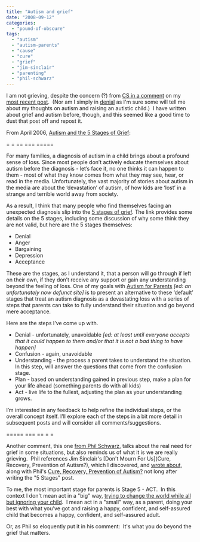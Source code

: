 ```yaml
---
title: "Autism and grief"
date: "2008-09-12"
categories: 
  - "pound-of-obscure"
tags: 
  - "autism"
  - "autism-parents"
  - "cause"
  - "cure"
  - "grief"
  - "jim-sinclair"
  - "parenting"
  - "phil-schwarz"
---
```


I am not grieving, despite the concern (?) from [CS in a comment](http://autism.gbrettmiller.com/2008/09/scorn-not/#comment-1014) on my [most recent post](http://autism.gbrettmiller.com/2008/09/scorn-not/).  (Nor am I simply in [denial](http://autism.gbrettmiller.com/2006/04/some-thoughts-on-denial-and-an-autism-diagnosis-or-the-end-of-the-world-as-we-know-it/) as I'm sure some will tell me about my thoughts on autism and raising an autistic child.)  I have written about grief and autism before, though, and this seemed like a good time to dust that post off and repost it.

From April 2006, [Autism and the 5 Stages of Grief](http://autism.gbrettmiller.com/2006/04/autism-and-the-5-stages-of-grief/):

\= = == === =====

For many families, a diagnosis of autism in a child brings about a profound sense of loss. Since most people don’t actively educate themselves about autism before the diagnosis - let’s face it, no one thinks it can happen to them - most of what they know comes from what they may see, hear, or read in the media. Unfortunately, the vast majority of stories about autism in the media are about the ‘devastation’ of autism, of how kids are ‘lost’ in a strange and terrible world away from society.

As a result, I think that many people who find themselves facing an unexpected diagnosis slip into the [5 stages of grief](http://www.google.com/search?hl=en&q=%225+stages+of+grief%22&btnG=Google+Search). The link provides some details on the 5 stages, including some discussion of why some think they are not valid, but here are the 5 stages themselves:

- Denial
- Anger
- Bargaining
- Depression
- Acceptance

These are the stages, as I understand it, that a person will go through if left on their own, if they don’t receive any support or gain any understanding beyond the feeling of loss. One of my goals with [Autism for Parents](http://autismforparents.wordpress.com/) _\[ed: an unfortunately now defunct site\]_ is to present an alternative to these ‘default’ stages that treat an autism diagnosis as a devastating loss with a series of steps that parents can take to fully understand their situation and go beyond mere acceptance.

Here are the steps I’ve come up with.

- Denial - unfortunately, unavoidable _\[ed: at least until everyone accepts that it could happen to them and/or that it is not a bad thing to have happen\]_
- Confusion - again, unavoidable
- Understanding - the process a parent takes to understand the situation. In this step, will answer the questions that come from the confusion stage.
- Plan - based on understanding gained in previous step, make a plan for your life ahead (something parents do with all kids)
- Act - live life to the fullest, adjusting the plan as your understanding grows.

I’m interested in any feedback to help refine the individual steps, or the overall concept itself. I’ll explore each of the steps in a bit more detail in subsequent posts and will consider all comments/suggestions.

\===== === == = =

Another comment, this one [from Phil Schwarz](http://autism.gbrettmiller.com/2008/09/scorn-not/#comment-1015), talks about the real need for grief in some situations, but also reminds us of what it is we are really grieving.  Phil references Jim Sinclair's [Don't Mourn For Us](Cure, Recovery, Prevention of Autism?), which I discovered, and [wrote about](http://autism.gbrettmiller.com/2006/04/some-thoughts-on-denial-and-an-autism-diagnosis-or-the-end-of-the-world-as-we-know-it/), along with Phil's [Cure, Recovery, Prevention of Autism?](http://www.autistics.org/library/pschwarz.html) not long after writing the "5 Stages" post.

To me, the most important stage for parents is Stage 5 - ACT.  In this context I don't mean act in a "big" way, [trying to change the world while all but ignoring your child](http://autism.gbrettmiller.com/2007/11/a-tale-of-two-mothers/).  I mean act in a "small" way, as a parent, doing your best with what you've got and raising a happy, confident, and self-assured child that becomes a happy, confident, and self-assured adult.

Or, as Phil so eloquently put it in his comment:  It's what you do beyond the grief that matters.

